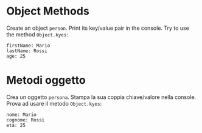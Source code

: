 # Object Methods

Create an object `person`. Print its key/value pair in the console. Try to use the method `Object.kyes`:

```
firstName: Mario
lastName: Rossi
age: 25
```

# Metodi oggetto

Crea un oggetto `persona`. Stampa la sua coppia chiave/valore nella console. Prova ad usare il metodo `Object.kyes`:

```
nome: Mario
cognome: Rossi
età: 25
```